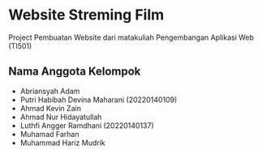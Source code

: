# Website Streming Film

Project Pembuatan Website dari matakuliah Pengembangan Aplikasi Web (TI501)


## Nama Anggota Kelompok

- Abriansyah Adam 
- Putri Habibah Devina Maharani (20220140109)
- Ahmad Kevin Zain
- Ahmad Nur Hidayatullah
- Luthfi Angger Ramdhani (20220140137)
- Muhamad Farhan
- Muhammad Hariz Mudrik
